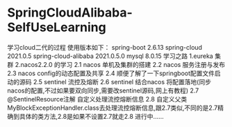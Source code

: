 # SpringCloudAlibaba-SelfUseLearning
学习cloud二代的过程
使用版本如下：
spring-boot 2.6.13
spring-cloud 2021.0.5
spring-cloud-alibaba 2021.0.5.0
mysql 8.0.15
学习之路 
1.eureka 集群
2.nacos2.2.0 的学习 
    2.1 nacos 单机及集群的搭建
    2.2 nacos 服务注册与发布
    2.3 nacos config的动态配置及共享
    2.4 顺便了解了一下springboot配置文件启动的源码
    2.5 sentinel 流控及熔断
    2.6 sentinel 结合nacos 将配置落地(同步nacos的配置,不过如果要双向同步,需要改sentinel源码,网上有教程)
    2.7 @SentinelResource注解 自定义处理流控熔断信息
    2.8 自定义父类MyBlockExceptionHandler.class去处理流控熔断信息,跟2.7类似,不同的是2.7精确到具体的类方法,2.8是如果不设置2.7就走2.8
进行中......
